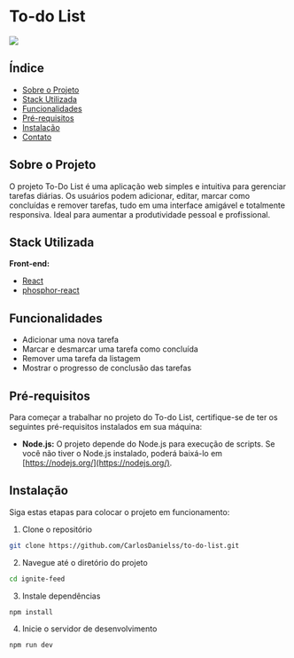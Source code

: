 # To-do List

<img src="https://i.imgur.com/5ntbgar.png" />

## Índice

- [Sobre o Projeto](#sobre-o-projeto)
- [Stack Utilizada](#stack-utilizada)
- [Funcionalidades](#funcionalidades)
- [Pré-requisitos](#pré-requisitos)
- [Instalação](#instalação)
- [Contato](#contato)

## Sobre o Projeto

O projeto To-Do List é uma aplicação web simples e intuitiva para gerenciar tarefas diárias. Os usuários podem adicionar, editar, marcar como concluídas e remover tarefas, tudo em uma interface amigável e totalmente responsiva. Ideal para aumentar a produtividade pessoal e profissional.

## Stack Utilizada

**Front-end:** 
- [React](https://react.dev/)
- [phosphor-react](https://phosphoricons.com/)

## Funcionalidades

- Adicionar uma nova tarefa
- Marcar e desmarcar uma tarefa como concluída
- Remover uma tarefa da listagem
- Mostrar o progresso de conclusão das tarefas

## Pré-requisitos

Para começar a trabalhar no projeto do To-do List, certifique-se de ter os seguintes pré-requisitos instalados em sua máquina:

- **Node.js:** O projeto depende do Node.js para execução de scripts. Se você não tiver o Node.js instalado, poderá baixá-lo em [https://nodejs.org/](https://nodejs.org/).

## Instalação

Siga estas etapas para colocar o projeto em funcionamento:

1. Clone o repositório
```sh
git clone https://github.com/CarlosDanielss/to-do-list.git
```
2. Navegue até o diretório do projeto
```sh
cd ignite-feed
```
3. Instale dependências
```sh
npm install
```
4. Inicie o servidor de desenvolvimento
```sh
npm run dev
```
